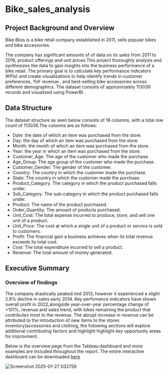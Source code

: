 # Bike_sales_analysis
## Project Background and Overview 
Bike Bliss is a bike retail company established in 2011, sells popular bikes and bike accessories.

The company has significant amounts of of data on its sales from 2011 to 2016, product offerings and unit prices.This project thoroughly analysis and synthesizes the data to gain insights into the business performance of a bike retail. The primary goal is to calculate key performance indicators (KPIs) and create visualizations to help identify trends in customer preferences, YoY revenue , and best-selling bike accessories across different demographics. The dataset consists of approximately 113036 records and visualized using PowerBI.

## Data Structure
The dataset structure as seen below consists of 18 columns, with a total row count of 113036.The columns are as follows:

- Date: the date of which an item was purchased from the store.
- Day: the day of which an item was purchased from the store.
- Month: the month of which an item was purchased from the store.
- Year: the year in which an item was purchased from the store.
- Customer_Age: The age of the customer who made the purchase.
- Age_Group: The age group of the customer who made the purchase.
- Customer_Gender: The gender of the customer.
- Country: The country in which the customer made the purchase.
- State: The country in which the customer made the purchase.
- Product_Category: The category in which the product purchased falls under.
- Sub_Category: The sub-category in which the product purchased falls under.
- Product: The name of the product purchased.
- Order_Quantity: The amount of products purchased.
- Unit_Cost: The total expense incurred to produce, store, and sell one unit of a product.
- Unit_Price: The cost at which a single unit of a product or service is sold to customers.
- Profit: The financial gain a business achieves when its total revenue exceeds its total cost.
- Cost: The total expenditure incurred to sell a product.
- Revenue: The total amount of money generated.

## Executive Summary

### Overview of findings

The company drastically peaked mid 2013, however it experienced a slight 2.8% decline in sales early 2014. Key perfomance indicators have shown overall profit in 2022,alongside year-over-year percentage change of +101%, revenue and sales trend, with bikes remaining the product that contributes most to the revenue. The abrupt increase in revenue can be attributed to the introduction of new items to the stores inventory(accessories and clothing, the following sections will explore additional contributing factors and highlight highlight key opportunity areas for improvment.

Below is the overview page from the Tableau dashboard and more examples are included throughout the report. The entire interactive dashboard can be downloaded [here](https://public.tableau.com/app/profile/kamogelo.mosiapoa/viz/bikesales_17368584469180/Dashboard1?publish=yes)

![Screenshot 2025-01-27 032759](https://github.com/user-attachments/assets/8532bc70-9af4-493f-b2aa-5214ac8a1708)

